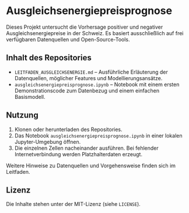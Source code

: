# Ausgleichsenergiepreisprognose

Dieses Projekt untersucht die Vorhersage positiver und negativer Ausgleichsenergiepreise in der Schweiz. Es basiert ausschließlich auf frei verfügbaren Datenquellen und Open-Source-Tools.

## Inhalt des Repositories

- `LEITFADEN_AUSGLEICHSENERGIE.md` – Ausführliche Erläuterung der Datenquellen, möglicher Features und Modellierungsansätze.
- `ausgleichsenergiepreisprognose.ipynb` – Notebook mit einem ersten Demonstrationscode zum Datenbezug und einem einfachen Basismodell.

## Nutzung

1. Klonen oder herunterladen des Repositories.
2. Das Notebook `ausgleichsenergiepreisprognose.ipynb` in einer lokalen Jupyter-Umgebung öffnen.
3. Die einzelnen Zellen nacheinander ausführen. Bei fehlender Internetverbindung werden Platzhalterdaten erzeugt.

Weitere Hinweise zu Datenquellen und Vorgehensweise finden sich im Leitfaden.

## Lizenz

Die Inhalte stehen unter der MIT-Lizenz (siehe `LICENSE`).
